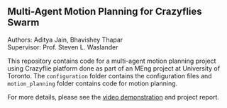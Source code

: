 ## Multi-Agent Motion Planning for Crazyflies Swarm

Authors: Aditya Jain, Bhavishey Thapar<br>
Supervisor: Prof. Steven L. Waslander

This repository contains code for a multi-agent motion planning project using Crazyflie platform done as part of an MEng project at University of Toronto. The `configuration` folder contains the configuration files and `motion_planning` folder contains code for motion planning.

For more details, please see the [video demonstration](https://youtu.be/kjKUiguxwx4) and project report.
